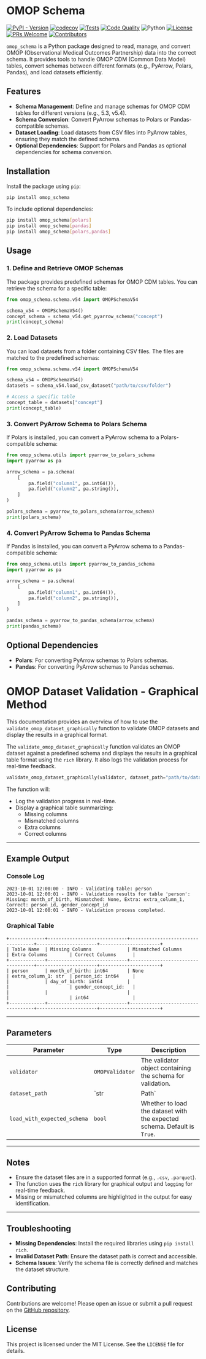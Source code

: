# OMOP Schema

[![PyPI - Version](https://img.shields.io/pypi/v/omop_schema)](https://pypi.org/project/omop_schema/)
[![codecov](https://codecov.io/gh/rvandewater/omop_schema/graph/badge.svg?token=RW6JXHNT0W)](https://codecov.io/gh/rvandewater/omop_schema)
[![Tests](https://github.com/rvandewater/omop_schema/actions/workflows/tests.yaml/badge.svg)](https://github.com/rvandewater/omop_schema/actions/workflows/tests.yaml)
[![Code Quality](https://github.com/rvandewater/omop_schema/actions/workflows/code-quality-pr.yaml/badge.svg)](https://github.com/rvandewater/omop_schema/actions/workflows/code-quality-pr.yaml)
![Python](https://img.shields.io/badge/Python-3.10%20%7C%203.11%20%7C%203.12-blue?logo=python&logoColor=white)
[![License](https://img.shields.io/badge/License-MIT-green.svg?labelColor=gray)](https://github.com/rvandewater/omop_schema/blob/main/LICENSE)
[![PRs Welcome](https://img.shields.io/badge/PRs-welcome-brightgreen.svg)](https://github.com/rvandewater/omop_schema/pulls)
[![Contributors](https://img.shields.io/github/contributors/rvandewater/omop_schema.svg)](https://github.com/rvandewater/omop_schema/graphs/contributors)

`omop_schema` is a Python package designed to read, manage, and convert OMOP (Observational Medical Outcomes Partnership) data into the correct schema. It provides tools to handle OMOP CDM (Common Data Model) tables, convert schemas between different formats (e.g., PyArrow, Polars, Pandas), and load datasets efficiently.

## Features

- **Schema Management**: Define and manage schemas for OMOP CDM tables for different versions (e.g., 5.3, v5.4).
- **Schema Conversion**: Convert PyArrow schemas to Polars or Pandas-compatible schemas.
- **Dataset Loading**: Load datasets from CSV files into PyArrow tables, ensuring they match the defined schema.
- **Optional Dependencies**: Support for Polars and Pandas as optional dependencies for schema conversion.

## Installation

Install the package using `pip`:

```bash
pip install omop_schema
```

To include optional dependencies:

```bash
pip install omop_schema[polars]
pip install omop_schema[pandas]
pip install omop_schema[polars,pandas]
```

## Usage

### 1. Define and Retrieve OMOP Schemas

The package provides predefined schemas for OMOP CDM tables. You can retrieve the schema for a specific table:

```python
from omop_schema.schema.v54 import OMOPSchemaV54

schema_v54 = OMOPSchemaV54()
concept_schema = schema_v54.get_pyarrow_schema("concept")
print(concept_schema)
```

### 2. Load Datasets

You can load datasets from a folder containing CSV files. The files are matched to the predefined schemas:

```python
from omop_schema.schema.v54 import OMOPSchemaV54

schema_v54 = OMOPSchemaV54()
datasets = schema_v54.load_csv_dataset("path/to/csv/folder")

# Access a specific table
concept_table = datasets["concept"]
print(concept_table)
```

### 3. Convert PyArrow Schema to Polars Schema

If Polars is installed, you can convert a PyArrow schema to a Polars-compatible schema:

```python
from omop_schema.utils import pyarrow_to_polars_schema
import pyarrow as pa

arrow_schema = pa.schema(
    [
        pa.field("column1", pa.int64()),
        pa.field("column2", pa.string()),
    ]
)

polars_schema = pyarrow_to_polars_schema(arrow_schema)
print(polars_schema)
```

### 4. Convert PyArrow Schema to Pandas Schema

If Pandas is installed, you can convert a PyArrow schema to a Pandas-compatible schema:

```python
from omop_schema.utils import pyarrow_to_pandas_schema
import pyarrow as pa

arrow_schema = pa.schema(
    [
        pa.field("column1", pa.int64()),
        pa.field("column2", pa.string()),
    ]
)

pandas_schema = pyarrow_to_pandas_schema(arrow_schema)
print(pandas_schema)
```

## Optional Dependencies

- **Polars**: For converting PyArrow schemas to Polars schemas.
- **Pandas**: For converting PyArrow schemas to Pandas schemas.

# OMOP Dataset Validation - Graphical Method

This documentation provides an overview of how to use the `validate_omop_dataset_graphically` function to validate OMOP datasets and display the results in a graphical format.

The `validate_omop_dataset_graphically` function validates an OMOP dataset against a predefined schema and displays the results in a graphical table format using the `rich` library. It also logs the validation process for real-time feedback.

```python
validate_omop_dataset_graphically(validator, dataset_path="path/to/dataset")
```

The function will:

- Log the validation progress in real-time.
- Display a graphical table summarizing:
    - Missing columns
    - Mismatched columns
    - Extra columns
    - Correct columns

______________________________________________________________________

## **Example Output**

### **Console Log**

```plaintext
2023-10-01 12:00:00 - INFO - Validating table: person
2023-10-01 12:00:01 - INFO - Validation results for table 'person': Missing: month_of_birth, Mismatched: None, Extra: extra_column_1, Correct: person_id, gender_concept_id
2023-10-01 12:00:01 - INFO - Validation process completed.
```

### **Graphical Table**

```
+-------------+-----------------------------+-----------------------------------+----------------------+----------------------+
| Table Name  | Missing Columns             | Mismatched Columns               | Extra Columns        | Correct Columns      |
+-------------+-----------------------------+-----------------------------------+----------------------+----------------------+
| person      | month_of_birth: int64       | None                              | extra_column_1: str  | person_id: int64     |
|             | day_of_birth: int64         |                                   |                      | gender_concept_id:   |
|             |                             |                                   |                      | int64                |
+-------------+-----------------------------+-----------------------------------+----------------------+----------------------+
```

______________________________________________________________________

## **Parameters**

| Parameter                   | Type            | Description                                                              |
| --------------------------- | --------------- | ------------------------------------------------------------------------ |
| `validator`                 | `OMOPValidator` | The validator object containing the schema for validation.               |
| `dataset_path`              | \`str           | Path\`                                                                   |
| `load_with_expected_schema` | `bool`          | Whether to load the dataset with the expected schema. Default is `True`. |

______________________________________________________________________

## **Notes**

- Ensure the dataset files are in a supported format (e.g., `.csv`, `.parquet`).
- The function uses the `rich` library for graphical output and `logging` for real-time feedback.
- Missing or mismatched columns are highlighted in the output for easy identification.

______________________________________________________________________

## **Troubleshooting**

- **Missing Dependencies**: Install the required libraries using `pip install rich`.
- **Invalid Dataset Path**: Ensure the dataset path is correct and accessible.
- **Schema Issues**: Verify the schema file is correctly defined and matches the dataset structure.

## Contributing

Contributions are welcome! Please open an issue or submit a pull request on the [GitHub repository](https://github.com/rvandewater/omop_schema).

## License

This project is licensed under the MIT License. See the `LICENSE` file for details.
